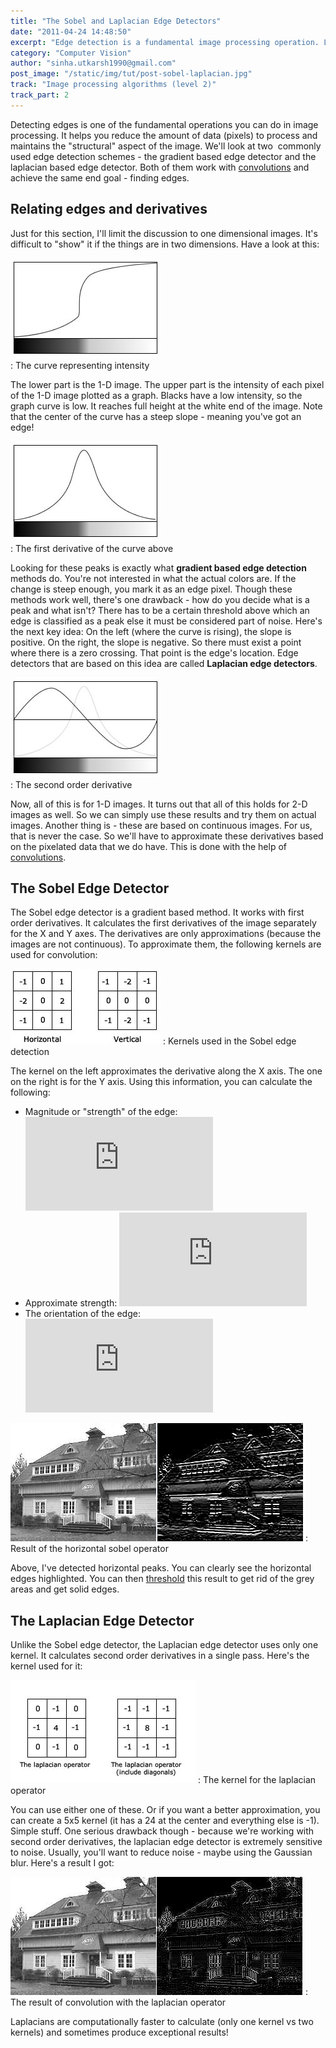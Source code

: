 ```yaml
---
title: "The Sobel and Laplacian Edge Detectors"
date: "2011-04-24 14:48:50"
excerpt: "Edge detection is a fundamental image processing operation. Learn about how to calculate derivatives and find edges in your images using simple matrix operations."
category: "Computer Vision"
author: "sinha.utkarsh1990@gmail.com"
post_image: "/static/img/tut/post-sobel-laplacian.jpg"
track: "Image processing algorithms (level 2)"
track_part: 2
---
```

Detecting edges is one of the fundamental operations you can do in image processing. It helps you reduce the amount of data (pixels) to process and maintains the "structural" aspect of the image. We'll look at two  commonly used edge detection schemes - the gradient based edge detector and the laplacian based edge detector. Both of them work with [convolutions](/tutorials/convolutions/) and achieve the same end goal - finding edges. 

## Relating edges and derivatives

Just for this section, I'll limit the discussion to one dimensional images. It's difficult to "show" it if the things are in two dimensions. Have a look at this:

  
  
![Detecting an edge in an image](/static/img/tut/sample-edge.jpg)  
: The curve representing intensity  
  

The lower part is the 1-D image. The upper part is the intensity of each pixel of the 1-D image plotted as a graph. Blacks have a low intensity, so the graph curve is low. It reaches full height at the white end of the image. Note that the center of the curve has a steep slope - meaning you've got an edge!

  
  
![Detecting edges with gradient method](/static/img/tut/sample-edge-first-derivative.jpg)  
: The first derivative of the curve above  
  

Looking for these peaks is exactly what **gradient based edge detection** methods do. You're not interested in what the actual colors are. If the change is steep enough, you mark it as an edge pixel. Though these methods work well, there's one drawback - how do you decide what is a peak and what isn't? There has to be a certain threshold above which an edge is classified as a peak else it must be considered part of noise. Here's the next key idea: On the left (where the curve is rising), the slope is positive. On the right, the slope is negative. So there must exist a point where there is a zero crossing. That point is the edge's location. Edge detectors that are based on this idea are called **Laplacian edge detectors**.

  
  
![Edge detection with the Laplacian operator](/static/img/tut/sample-edge-second-derivative.jpg)  
: The second order derivative  
  

Now, all of this is for 1-D images. It turns out that all of this holds for 2-D images as well. So we can simply use these results and try them on actual images. Another thing is - these are based on continuous images. For us, that is never the case. So we'll have to approximate these derivatives based on the pixelated data that we do have. This is done with the help of [convolutions](/tutorials/convolutions/). 

## The Sobel Edge Detector

The Sobel edge detector is a gradient based method. It works with first order derivatives. It calculates the first derivatives of the image separately for the X and Y axes. The derivatives are only approximations (because the images are not continuous). To approximate them, the following kernels are used for convolution: 

![Kernels used in the Sobel edge detection](/static/img/tut/sobel-kernels1.jpg)
: Kernels used in the Sobel edge detection

The kernel on the left approximates the derivative along the X axis. The one on the right is for the Y axis. Using this information, you can calculate the following: 

  * Magnitude or "strength" of the edge: ![](http://s0.wp.com/latex.php?latex=%5Csqrt%7BG_x%5E2%20%2B%20G_y%5E2%7D&bg=ffffff&fg=000&s=0)
  * Approximate strength: ![](http://s0.wp.com/latex.php?latex=%7CG_x%7C%2B%20%7CG_y%7C&bg=ffffff&fg=000&s=0)
  * The orientation of the edge: ![](http://s0.wp.com/latex.php?latex=%5Carctan%28%5Cfrac%7BG_y%7D%7BG_x%7D%29&bg=ffffff&fg=000&s=0)

![Result of the horizontal sobel operator](/static/img/tut/conv-sobel-result.png) 
: Result of the horizontal sobel operator

Above, I've detected horizontal peaks. You can clearly see the horizontal edges highlighted. You can then [threshold](/tutorials/thresholding/) this result to get rid of the grey areas and get solid edges. 

## The Laplacian Edge Detector

Unlike the Sobel edge detector, the Laplacian edge detector uses only one kernel. It calculates second order derivatives in a single pass. Here's the kernel used for it:

![The kernel for the laplacian operator](/static/img/tut/conv-laplacian.jpg)
: The kernel for the laplacian operator

You can use either one of these. Or if you want a better approximation, you can create a 5x5 kernel (it has a 24 at the center and everything else is -1). Simple stuff. One serious drawback though - because we're working with second order derivatives, the laplacian edge detector is extremely sensitive to noise. Usually, you'll want to reduce noise - maybe using the Gaussian blur. Here's a result I got:

![The result of convolution with the laplacian operator](/static/img/tut/conv-laplacian-result.png)
: The result of convolution with the laplacian operator

Laplacians are computationally faster to calculate (only one kernel vs two kernels) and sometimes produce exceptional results!
